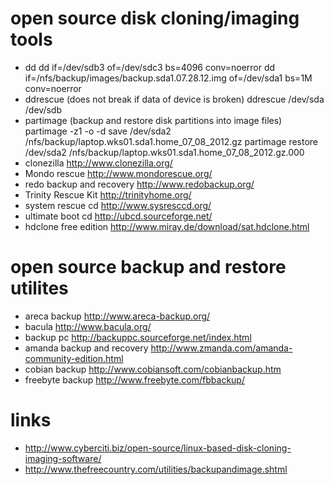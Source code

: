 # open source disk cloning/imaging tools

* dd
    dd if=/dev/sdb3 of=/dev/sdc3 bs=4096 conv=noerror
    dd if=/nfs/backup/images/backup.sda1.07.28.12.img of=/dev/sda1 bs=1M conv=noerror
* ddrescue (does not break if data of device is broken)
    ddrescue /dev/sda /dev/sdb
* partimage (backup and restore disk partitions into image files)
    partimage -z1 -o -d save /dev/sda2 /nfs/backup/laptop.wks01.sda1.home_07_08_2012.gz
    partimage restore /dev/sda2 /nfs/backup/laptop.wks01.sda1.home_07_08_2012.gz.000
* clonezilla
    http://www.clonezilla.org/
* Mondo rescue
    http://www.mondorescue.org/
* redo backup and recovery
    http://www.redobackup.org/
* Trinity Rescue Kit
    http://trinityhome.org/
* system rescue cd
    http://www.sysresccd.org/
* ultimate boot cd
    http://ubcd.sourceforge.net/
* hdclone free edition
    http://www.miray.de/download/sat.hdclone.html

# open source backup and restore utilites

* areca backup
    http://www.areca-backup.org/
* bacula
    http://www.bacula.org/
* backup pc
    http://backuppc.sourceforge.net/index.html
* amanda backup and recovery
    http://www.zmanda.com/amanda-community-edition.html
* cobian backup
    http://www.cobiansoft.com/cobianbackup.htm
* freebyte backup
    http://www.freebyte.com/fbbackup/

# links

* http://www.cyberciti.biz/open-source/linux-based-disk-cloning-imaging-software/
* http://www.thefreecountry.com/utilities/backupandimage.shtml
